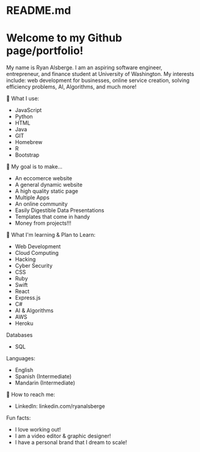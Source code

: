 # README.md

# Welcome to my Github page/portfolio!

My name is Ryan Alsberge. I am an aspiring software engineer, entrepreneur, and finance student at University of Washington. My interests include: web development for businesses, online service creation, solving efficiency problems, AI, Algorithms, and much more!

🚀 What I use:
* JavaScript
* Python
* HTML
* Java
* GIT
* Homebrew
* R
* Bootstrap
  
🎯 My goal is to make...
*  An eccomerce website
*  A general dynamic website
*  A high quality static page
*  Multiple Apps
*  An online community
*  Easily Digestible Data Presentations
*  Templates that come in handy
*  Money from projects!!!

🌱 What I'm learning & Plan to Learn:
* Web Development
* Cloud Computing
* Hacking
* Cyber Security
* CSS
* Ruby
* Swift
* React
* Express.js
* C#
* AI & Algorithms
* AWS
* Heroku

Databases
* SQL

Languages:
* English
* Spanish (Intermediate)
* Mandarin (Intermediate)

💬 How to reach me:
* LinkedIn: linkedin.com/ryanalsberge

Fun facts:
* I love working out!
* I am a video editor & graphic designer!
* I have a personal brand that I dream to scale!
